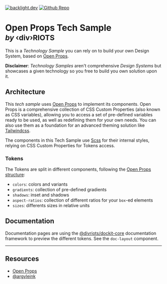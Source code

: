 [![backlight.dev](https://img.shields.io/badge/Open%20in-Backlight.dev%20editor-%23f8c307)](https://backlight.dev/preview/Tve1ObNsVqRX7NlkUnzD)
[![Github Repo](https://img.shields.io/github/last-commit/divriots/starter-open-props)](https://github.com/divriots/starter-open-props)

# Open Props Tech Sample <br/><small>_by_ ‹div›RIOTS</small>

This is a _Technology Sample_ you can rely on to build your own Design System, based on [Open Props](https://open-props.style/).

**Disclaimer**: _Technology Samples_ aren't comprehensive _Design Systems_ but showcases a given technology so you free to build you own solution upon it.

## Architecture

This _tech sample_ uses [Open Props](https://open-props.style/) to implement its components. Open Props is a comprehensive collection of CSS Custom Properties (also known as CSS variables), allowing you to access a set of pre-defined variables ready to be used, as well as redefining them for your own needs. You can also use them as a foundation for an advanced theming solution like [Tailwindcss](tailwindcss.com/).

The components in this Tech Sample use [Scss](https://sass-lang.com/) for their internal styles, relying on CSS Custom Properties for Tokens access.

### Tokens

The Tokens are split in different components, following the [Open Props structure](https://open-props.style/#overview):

- `colors`: colors and variants
- `gradients`: collection of pre-defined gradients
- `shadows`: inset and shadows
- `aspect-ratios`: collection of different ratios for your `box`-ed elements
- `sizes`: differents sizes in relative units

## Documentation

Documentation pages are using the [@divriots/dockit-core](https://github.com/divriots/dockit-core) documentation framework to preview the different tokens. See the `doc-layout` component.

---

## Resources

- [Open Props](https://open-props.style/)
- [@argyleink](https://twitter.com/argyleink)
